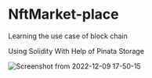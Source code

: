 # NftMarket-place
Learning the use case of block chain


Using Solidity
With Help of Pinata Storage


![Screenshot from 2022-12-09 17-50-15](https://user-images.githubusercontent.com/110802380/206701356-152019fb-402e-4850-8a6b-f37eb1b12a0b.png)

